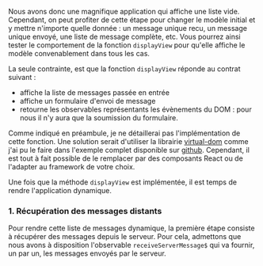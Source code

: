 Nous avons donc une magnifique application qui affiche une liste vide. Cependant, on peut profiter de cette étape pour changer le modèle initial et y mettre n'importe quelle donnée : un message unique recu, un message unique envoyé, une liste de message complète, etc. Vous pourrez ainsi tester le comportement de la fonction `displayView` pour qu'elle affiche le modèle convenablement dans tous les cas.

La seule contrainte, est que la fonction `displayView` réponde au contrat suivant&nbsp;:

- affiche la liste de messages passée en entrée
- affiche un formulaire d'envoi de message
- retourne les observables représentants les évènements du DOM : pour nous il n'y aura que la soumission du formulaire.

Comme indiqué en préambule, je ne détaillerai pas l'implémentation de cette fonction. Une solution serait d'utiliser la librairie [virtual-dom](https://github.com/Matt-Esch/virtual-dom) comme j'ai pu le faire dans l'exemple complet disponible sur [github](https://github.com/JulienPradet/blog-posts/tree/master/src/content/tutoriels/organiser-du-code-rxjs/tchat/). Cependant, il est tout à fait possible de le remplacer par des composants React ou de l'adapter au framework de votre choix.

Une fois que la méthode `displayView` est implémentée, il est temps de rendre l'application dynamique.

### 1. Récupération des messages distants

Pour rendre cette liste de messages dynamique, la première étape consiste à récupérer des messages depuis le serveur. Pour cela, admettons que nous avons à disposition l'observable `receiveServerMessage$` qui va fournir, un par un, les messages envoyés par le serveur.
